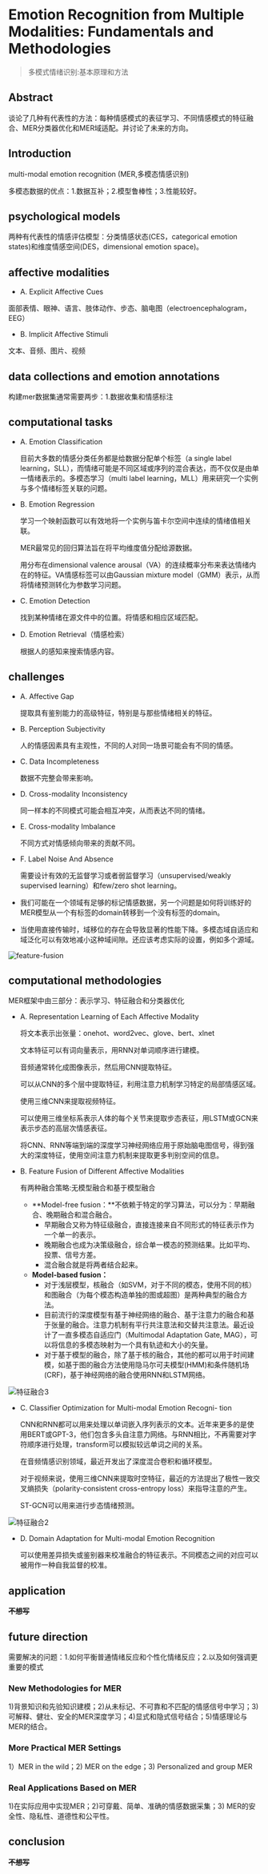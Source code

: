 # Emotion Recognition from Multiple Modalities: Fundamentals and Methodologies
> 多模式情绪识别:基本原理和方法

## Abstract

谈论了几种有代表性的方法：每种情感模式的表征学习、不同情感模式的特征融合、MER分类器优化和MER域适配。并讨论了未来的方向。

## Introduction

multi-modal emotion recognition (MER,多模态情感识别)

多模态数据的优点：1.数据互补；2.模型鲁棒性；3.性能较好。

## psychological models

两种有代表性的情感评估模型：分类情感状态(CES，categorical emotion states)和维度情感空间(DES，dimensional emotion space)。

## affective modalities

* A. Explicit Affective Cues

面部表情、眼神、语言、肢体动作、步态、脑电图（electroencephalogram，EEG）

* B. Implicit Affective Stimuli

文本、音频、图片、视频

## data collections and emotion annotations

构建mer数据集通常需要两步：1.数据收集和情感标注

## computational tasks

* A. Emotion Classification

  目前大多数的情感分类任务都是给数据分配单个标签（a single label learning，SLL），而情绪可能是不同区域或序列的混合表达，而不仅仅是由单一情绪表示的。多模态学习（multi label learning，MLL）用来研究一个实例与多个情绪标签关联的问题。

* B. Emotion Regression

  学习一个映射函数可以有效地将一个实例与笛卡尔空间中连续的情绪值相关联。

  MER最常见的回归算法旨在将平均维度值分配给源数据。

  用分布在dimensional valence arousal（VA）的连续概率分布来表达情绪内在的特征。VA情感标签可以由Gaussian mixture model（GMM）表示，从而将情绪预测转化为参数学习问题。

* C. Emotion Detection

  找到某种情绪在源文件中的位置。将情感和相应区域匹配。

* D. Emotion Retrieval（情感检索）

  根据人的感知来搜索情感内容。

## challenges

* A. Affective Gap

  提取具有鉴别能力的高级特征，特别是与那些情绪相关的特征。

* B. Perception Subjectivity

  人的情感因素具有主观性，不同的人对同一场景可能会有不同的情感。

* C. Data Incompleteness

  数据不完整会带来影响。

* D. Cross-modality Inconsistency

  同一样本的不同模式可能会相互冲突，从而表达不同的情绪。

* E. Cross-modality Imbalance

  不同方式对情感倾向带来的贡献不同。

* F. Label Noise And Absence

  需要设计有效的无监督学习或者弱监督学习（unsupervised/weakly supervised learning）和few/zero shot learning。

* 我们可能在一个领域有足够的标记情感数据，另一个问题是如何将训练好的MER模型从一个有标签的domain转移到一个没有标签的domain。

* 当使用直接传输时，域移位的存在会导致显著的性能下降。多模态域自适应和域泛化可以有效地减小这种域间隙。还应该考虑实际的设置，例如多个源域。

![feature-fusion](/pic/feature-fusion.jpg)

## computational methodologies

MER框架中由三部分：表示学习、特征融合和分类器优化

* A. Representation Learning of Each Affective Modality

  将文本表示出张量：onehot、word2vec、glove、bert、xlnet

  文本特征可以有词向量表示，用RNN对单词顺序进行建模。

  音频通常转化成图像表示，然后用CNN提取特征。

  可以从CNN的多个层中提取特征，利用注意力机制学习特定的局部情感区域。

  使用三维CNN来提取视频特征。

  可以使用三维坐标系表示人体的每个关节来提取步态表征，用LSTM或GCN来表示步态的高层次情感表征。

  将CNN、RNN等端到端的深度学习神经网络应用于原始脑电图信号，得到强大的深度特征，使用空间注意力机制来提取更多判别空间的信息。

* B. Feature Fusion of Different Affective Modalities

  有两种融合策略:无模型融合和基于模型融合

  * **Model-free fusion：**不依赖于特定的学习算法，可以分为：早期融合、晚期融合和混合融合。
    * 早期融合又称为特征级融合，直接连接来自不同形式的特征表示作为一个单一的表示。
    * 晚期融合也成为决策级融合，综合单一模态的预测结果。比如平均、投票、信号方差。
    * 混合融合就是将两者结合起来。
  * **Model-based fusion：**
    * 对于浅层模型，核融合（如SVM，对于不同的模态，使用不同的核）和图融合（为每个模态构造单独的图或超图）是两种典型的融合方法。
    * 目前流行的深度模型有基于神经网络的融合、基于注意力的融合和基于张量的融合。注意力机制有平行共注意法和交替共注意法。最近设计了一直多模态自适应门（Multimodal Adaptation Gate, MAG），可以将信息的多模态映射为一个具有轨迹和大小的矢量。
    * 对于基于模型的融合，除了基于核的融合，其他的都可以用于时间建模，如基于图的融合方法使用隐马尔可夫模型(HMM)和条件随机场(CRF)，基于神经网络的融合使用RNN和LSTM网络。

![特征融合3](/pic/特征融合3.jpg)

* C. Classifier Optimization for Multi-modal Emotion Recogni-
  tion

  CNN和RNN都可以用来处理以单词嵌入序列表示的文本。近年来更多的是使用BERT或GPT-3，他们包含多头自注意力网络。与RNN相比，不再需要对字符顺序进行处理，transform可以模拟较远单词之间的关系。

  在音频情感识别领域，最近开发出了深度混合卷积和循环模型。

  对于视频来说，使用三维CNN来提取时空特征，最近的方法提出了极性一致交叉熵损失（polarity-consistent cross-entropy loss）来指导注意的产生。

  ST-GCN可以用来进行步态情绪预测。

![特征融合2](/pic/特征融合2.jpg)

* D. Domain Adaptation for Multi-modal Emotion Recognition

  可以使用差异损失或鉴别器来校准融合的特征表示。不同模态之间的对应可以被用作一种自我监督的校准。

## application

~~**不想写**~~

## future direction

需要解决的问题：1.如何平衡普通情绪反应和个性化情绪反应；2.以及如何强调更重要的模式

### New Methodologies for MER

1)背景知识和先验知识建模；2)从未标记、不可靠和不匹配的情感信号中学习；3)可解释、健壮、安全的MER深度学习；4)显式和隐式信号结合；5)情感理论与MER的结合。

### More Practical MER Settings

1）MER in the wild；2) MER on the edge；3) Personalized and group MER

### Real Applications Based on MER

1)在实际应用中实现MER；2)可穿戴、简单、准确的情感数据采集；3) MER的安全性、隐私性、道德性和公平性。

## conclusion

~~**不想写**~~

